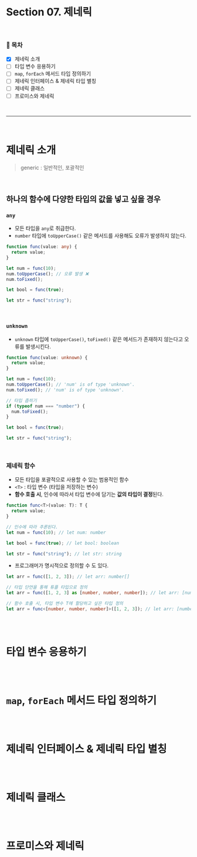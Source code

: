 # Section 07. 제네릭

<br>

### 🎯 목차

- [x] 제네릭 소개
- [ ] 타입 변수 응용하기
- [ ] `map`, `forEach` 메서드 타입 정의하기
- [ ] 제네릭 인터페이스 & 제네릭 타입 별칭
- [ ] 제네릭 클래스
- [ ] 프로미스와 제네릭

<br>

---

<br>

# 제네릭 소개

> generic : 일반적인, 포괄적인

<br>

## 하나의 함수에 다양한 타입의 값을 넣고 싶을 경우

### `any`

- 모든 타입을 `any`로 취급한다.
- `number` 타입에 `toUpperCase()` 같은 메서드를 사용해도 오류가 발생하지 않는다.

```typescript
function func(value: any) {
  return value;
}

let num = func(10);
num.toUpperCase(); // 오류 발생 ❌
num.toFixed();

let bool = func(true);

let str = func("string");
```

<br>

### `unknown`

- `unknown` 타입에 `toUpperCase()`, `toFixed()` 같은 메서드가 존재하지 않는다고 오류를 발생시킨다.

```typescript
function func(value: unknown) {
  return value;
}

let num = func(10);
num.toUpperCase(); // 'num' is of type 'unknown'.
num.toFixed(); // 'num' is of type 'unknown'.

// 타입 좁히기
if (typeof num === "number") {
  num.toFixed();
}

let bool = func(true);

let str = func("string");
```

<br>

### 제네릭 함수

- 모든 타입을 포괄적으로 사용할 수 있는 범용적인 함수
- `<T>` : 타입 변수 (타입을 저장하는 변수)
- **함수 호출 시**, 인수에 따라서 타입 변수에 담기는 **값의 타입이 결정**된다.

```typescript
function func<T>(value: T): T {
  return value;
}

// 인수에 따라 추론된다.
let num = func(10); // let num: number

let bool = func(true); // let bool: boolean

let str = func("string"); // let str: string
```

- 프로그래머가 명시적으로 정의할 수 도 있다.

```typescript
let arr = func([1, 2, 3]); // let arr: number[]

// 타입 단언을 통해 튜플 타입으로 정의
let arr = func([1, 2, 3] as [number, number, number]); // let arr: [number, number, number]

// 함수 호출 시, 타입 변수 T에 할당하고 싶은 타입 정의
let arr = func<[number, number, number]>([1, 2, 3]); // let arr: [number, number, number]
```

<br>
<br>

# 타입 변수 응용하기

<br>
<br>

# `map`, `forEach` 메서드 타입 정의하기

<br>
<br>

# 제네릭 인터페이스 & 제네릭 타입 별칭

<br>
<br>

# 제네릭 클래스

<br>
<br>

# 프로미스와 제네릭

<br>
<br>
